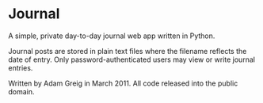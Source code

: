 Journal
=======

A simple, private day-to-day journal web app written in Python.

Journal posts are stored in plain text files where the filename reflects
the date of entry. Only password-authenticated users may view or write
journal entries.

Written by Adam Greig in March 2011.
All code released into the public domain.

